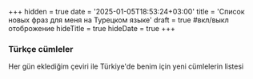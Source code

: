 +++
hidden = true
date = '2025-01-05T18:53:24+03:00'
title = 'Список новых фраз для меня на Турецком языке'
draft = true  #вкл/выкл отоброжение
hideTitle = true 
hideDate = true
+++

### Türkçe cümleler 

Her gün eklediğim çeviri ile Türkiye'de benim için yeni cümlelerin listesi